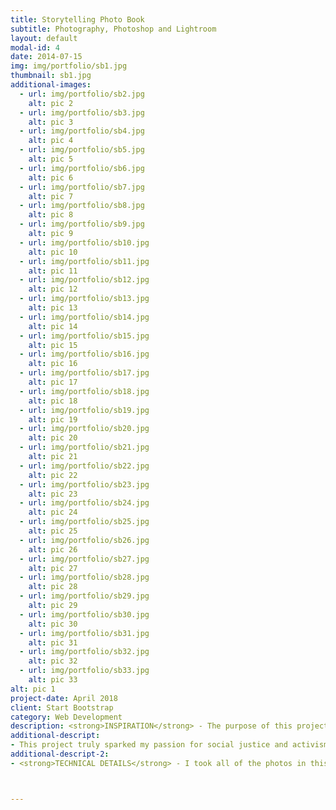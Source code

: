 ```yaml
---
title: Storytelling Photo Book
subtitle: Photography, Photoshop and Lightroom
layout: default
modal-id: 4
date: 2014-07-15
img: img/portfolio/sb1.jpg
thumbnail: sb1.jpg
additional-images:
  - url: img/portfolio/sb2.jpg
    alt: pic 2
  - url: img/portfolio/sb3.jpg
    alt: pic 3
  - url: img/portfolio/sb4.jpg
    alt: pic 4
  - url: img/portfolio/sb5.jpg
    alt: pic 5
  - url: img/portfolio/sb6.jpg
    alt: pic 6
  - url: img/portfolio/sb7.jpg
    alt: pic 7
  - url: img/portfolio/sb8.jpg
    alt: pic 8
  - url: img/portfolio/sb9.jpg
    alt: pic 9
  - url: img/portfolio/sb10.jpg
    alt: pic 10
  - url: img/portfolio/sb11.jpg
    alt: pic 11
  - url: img/portfolio/sb12.jpg
    alt: pic 12
  - url: img/portfolio/sb13.jpg
    alt: pic 13
  - url: img/portfolio/sb14.jpg
    alt: pic 14
  - url: img/portfolio/sb15.jpg
    alt: pic 15
  - url: img/portfolio/sb16.jpg
    alt: pic 16
  - url: img/portfolio/sb17.jpg
    alt: pic 17
  - url: img/portfolio/sb18.jpg
    alt: pic 18
  - url: img/portfolio/sb19.jpg
    alt: pic 19
  - url: img/portfolio/sb20.jpg
    alt: pic 20
  - url: img/portfolio/sb21.jpg
    alt: pic 21
  - url: img/portfolio/sb22.jpg
    alt: pic 22
  - url: img/portfolio/sb23.jpg
    alt: pic 23
  - url: img/portfolio/sb24.jpg
    alt: pic 24
  - url: img/portfolio/sb25.jpg
    alt: pic 25
  - url: img/portfolio/sb26.jpg
    alt: pic 26
  - url: img/portfolio/sb27.jpg
    alt: pic 27
  - url: img/portfolio/sb28.jpg
    alt: pic 28
  - url: img/portfolio/sb29.jpg
    alt: pic 29
  - url: img/portfolio/sb30.jpg
    alt: pic 30
  - url: img/portfolio/sb31.jpg
    alt: pic 31
  - url: img/portfolio/sb32.jpg
    alt: pic 32
  - url: img/portfolio/sb33.jpg
    alt: pic 33
alt: pic 1
project-date: April 2018
client: Start Bootstrap
category: Web Development
description: <strong>INSPIRATION</strong> - The purpose of this project was to create a photo book that incorporated storytelling through images.  I greatly resonate with and admire the poetry of Rupi Kaur, so I decided to use her poems and take a photo that corresponded with each poem.  The story touches on many struggles including the beauty standard of society, relationships (including abusive relationships or difficult breakups) and self-discovery in a number of ways.  This project truly sparked my passion for social justice and activism and also affected the way I view storytelling as a tool for both healing and seeking truth.
additional-descript: 
- This project truly sparked my passion for social justice and activism and also affected the way I view storytelling as a tool for both healing and seeking truth.
additional-descript-2:
- <strong>TECHNICAL DETAILS</strong> - I took all of the photos in this book and edited them in Adobe Lightroom, then put the photos and poems into a Lightroom book.  I chose the poems from two of Kaur’s books and selected the font and spacing as a tool for enhancing the story and complementing the photo. 



---
```

